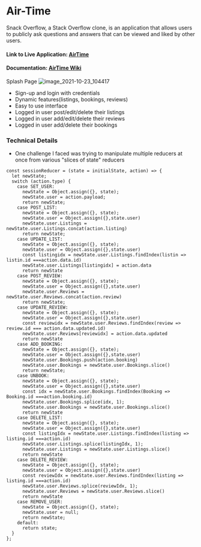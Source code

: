 # Air-Time #

Snack Overflow, a Stack Overflow clone, is an application that allows users to publicly ask questions and answers that can be viewed and liked by other users.

<h4> Link to Live Application: <a href="https://air-time.herokuapp.com/">AirTime</a></h4>
<h4> Documentation: <a href="https://github.com/a-sugawara/reduce/wiki">AirTime Wiki</a></h4>

Splash Page
![image_2021-10-23_104417](https://cdn.discordapp.com/attachments/906471684683493386/909738725179797514/unknown.png)

* Sign-up and login with credentials
* Dynamic features(listings, bookings, reviews)
* Easy to use interface
* Logged in user post/edit/delete their listings
* Logged in user add/edit/delete their reviews
* Logged in user add/delete their bookings




### Technical Details ###
* One challenge I faced was trying to manipulate multiple reducers at once from various "slices of state" reducers

```
const sessionReducer = (state = initialState, action) => {
  let newState;
  switch (action.type) {
    case SET_USER:
      newState = Object.assign({}, state);
      newState.user = action.payload;
      return newState;
    case POST_LIST:
      newState = Object.assign({}, state);
      newState.user = Object.assign({},state.user)
      newState.user.Listings = newState.user.Listings.concat(action.listing)
      return newState;
    case UPDATE_LIST:
      newState = Object.assign({}, state);
      newState.user = Object.assign({},state.user)
      const listingidx = newState.user.Listings.findIndex(listin => listin.id ===action.data.id)
      newState.user.Listings[listingidx] = action.data
      return newState
    case POST_REVIEW:
      newState = Object.assign({}, state);
      newState.user = Object.assign({},state.user)
      newState.user.Reviews = newState.user.Reviews.concat(action.review)
      return newState;
    case UPDATE_REVIEW:
      newState = Object.assign({}, state);
      newState.user = Object.assign({},state.user)
      const reviewidx = newState.user.Reviews.findIndex(review => review.id === action.data.updated.id)
      newState.user.Reviews[reviewidx] = action.data.updated
      return newState
    case ADD_BOOKING:
      newState = Object.assign({}, state);
      newState.user = Object.assign({},state.user)
      newState.user.Bookings.push(action.booking)
      newState.user.Bookings = newState.user.Bookings.slice()
      return newState;
    case UNBOOK:
      newState = Object.assign({}, state);
      newState.user = Object.assign({},state.user)
      const idx = newState.user.Bookings.findIndex(Booking => Booking.id ===action.booking.id)
      newState.user.Bookings.splice(idx, 1);
      newState.user.Bookings = newState.user.Bookings.slice()
      return newState
    case DELETE_LIST:
      newState = Object.assign({}, state);
      newState.user = Object.assign({},state.user)
      const listingIdx = newState.user.Listings.findIndex(listing => listing.id ===action.id)
      newState.user.Listings.splice(listingIdx, 1);
      newState.user.Listings = newState.user.Listings.slice()
      return newState
    case DELETE_REVIEW:
      newState = Object.assign({}, state);
      newState.user = Object.assign({},state.user)
      const reviewIdx = newState.user.Reviews.findIndex(listing => listing.id ===action.id)
      newState.user.Reviews.splice(reviewIdx, 1);
      newState.user.Reviews = newState.user.Reviews.slice()
      return newState
    case REMOVE_USER:
      newState = Object.assign({}, state);
      newState.user = null;
      return newState;
    default:
      return state;
  }
};
```
